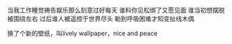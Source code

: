 当我工作睡觉祷告娱乐那么刻意过好每天
谁料你见松绑了又愿见面
谁当初想摆脱被围绕左右
过后谁人被遥控于世界尽头
勒到呼吸困难才知变扯线木偶

换了个新的壁纸，叫lively wallpaper，nice and peace

